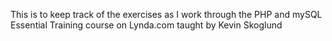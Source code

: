 This is to keep track of the exercises as I work through the PHP and mySQL
Essential Training course on Lynda.com taught by Kevin Skoglund

